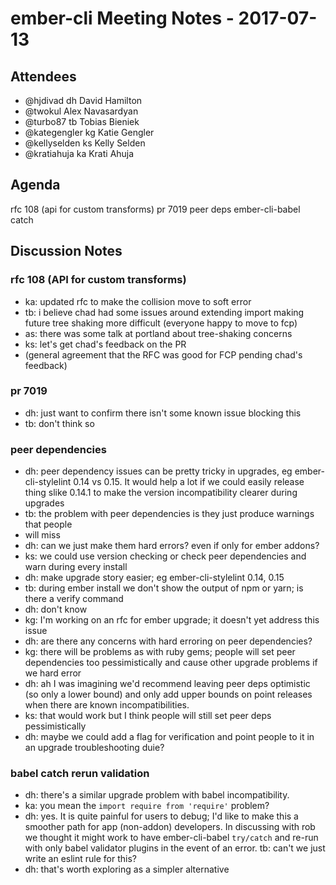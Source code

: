 # ember-cli Meeting Notes - 2017-07-13

## Attendees

- @hjdivad dh David Hamilton
- @twokul Alex Navasardyan
- @turbo87 tb Tobias Bieniek
- @kategengler kg Katie Gengler
- @kellyselden ks Kelly Selden
- @kratiahuja ka Krati Ahuja 


## Agenda

rfc 108 (api for custom transforms)
pr 7019
peer deps
ember-cli-babel catch


## Discussion Notes

### rfc 108 (API for custom transforms)

- ka: updated rfc to make the collision move to soft error
- tb: i believe chad had some issues around extending import making future tree shaking more difficult (everyone happy to move to fcp)
- as: there was some talk at portland about tree-shaking concerns
- ks: let's get chad's feedback on the PR
- (general agreement that the RFC was good for FCP pending chad's feedback)

### pr 7019

- dh: just want to confirm there isn't some known issue blocking this
- tb: don't think so

### peer dependencies

- dh: peer dependency issues can be pretty tricky in upgrades, eg ember-cli-stylelint 0.14 vs 0.15.  It would help a lot if we could easily release thing slike 0.14.1 to make the version incompatibility clearer during upgrades
- tb: the problem with peer dependencies is they just produce warnings that people
- will miss
- dh: can we just make them hard errors?  even if only for ember addons?
- ks: we could use version checking or check peer dependencies and warn during every install
- dh: make upgrade story easier; eg ember-cli-stylelint 0.14, 0.15
- tb: during ember install we don't show the output of npm or yarn; is there a verify command
- dh: don't know
- kg: I'm working on an rfc for ember upgrade; it doesn't yet address this issue
- dh: are there any concerns with hard erroring on peer dependencies?
- kg: there will be problems as with ruby gems; people will set peer dependencies too pessimistically and cause other upgrade problems if we hard error
- dh: ah I was imagining we'd recommend leaving peer deps optimistic (so only a lower bound) and only add upper bounds on point releases when there are known incompatibilities.
- ks: that would work but I think people will still set peer deps pessimistically
- dh: maybe we could add a flag for verification and point people to it in an upgrade troubleshooting duie?


### babel catch rerun validation

- dh: there's a similar upgrade problem with babel incompatibility.
- ka: you mean the `import require from 'require'` problem?
- dh: yes.  It is quite painful for users to debug; I'd like to make this a smoother path for app (non-addon) developers.  In discussing with rob we thought it might work to have ember-cli-babel `try/catch` and re-run with only babel validator plugins in the event of an error.  tb: can't we just write an eslint rule for this?
- dh: that's worth exploring as a simpler alternative


